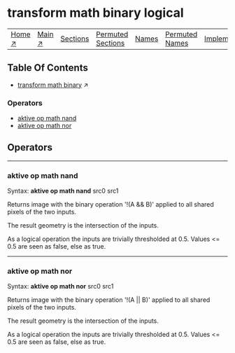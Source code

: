 # transform math binary logical

||||||||
|---|---|---|---|---|---|---|
|[Home ↗](../README.md)|[Main ↗](index.md)|[Sections](index.md#sectree)|[Permuted Sections](bypsections.md)|[Names](byname.md)|[Permuted Names](bypnames.md)|[Implementations](bylang.md)|

## Table Of Contents

  - [transform math binary](transform_math_binary.md) ↗


### Operators

 - [aktive op math nand](#op_math_nand)
 - [aktive op math nor](#op_math_nor)

## Operators

---
### <a name='op_math_nand'></a> aktive op math nand

Syntax: __aktive op math nand__ src0 src1

Returns image with the binary operation '!(A && B)' applied to all shared pixels of the two inputs.

The result geometry is the intersection of the inputs.

As a logical operation the inputs are trivially thresholded at 0.5. Values <= 0.5 are seen as false, else as true.


---
### <a name='op_math_nor'></a> aktive op math nor

Syntax: __aktive op math nor__ src0 src1

Returns image with the binary operation '!(A || B)' applied to all shared pixels of the two inputs.

The result geometry is the intersection of the inputs.

As a logical operation the inputs are trivially thresholded at 0.5. Values <= 0.5 are seen as false, else as true.


